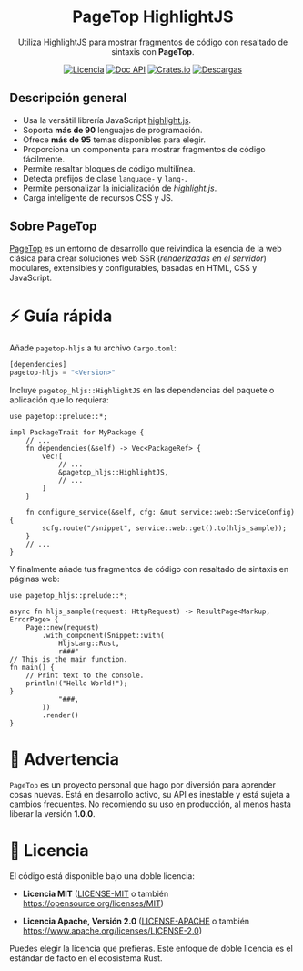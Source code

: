 <div align="center">

<h1>PageTop HighlightJS</h1>

<p>Utiliza HighlightJS para mostrar fragmentos de código con resaltado de sintaxis con <strong>PageTop</strong>.</p>

[![Licencia](https://img.shields.io/badge/license-MIT%2FApache-blue.svg?label=Licencia&style=for-the-badge)](#-license)
[![Doc API](https://img.shields.io/docsrs/pagetop-hljs?label=Doc%20API&style=for-the-badge&logo=Docs.rs)](https://docs.rs/pagetop-hljs)
[![Crates.io](https://img.shields.io/crates/v/pagetop-hljs.svg?style=for-the-badge&logo=ipfs)](https://crates.io/crates/pagetop-hljs)
[![Descargas](https://img.shields.io/crates/d/pagetop-hljs.svg?label=Descargas&style=for-the-badge&logo=transmission)](https://crates.io/crates/pagetop-hljs)

</div>

## Descripción general

  * Usa la versátil librería JavaScript [highlight.js](https://highlightjs.org/).
  * Soporta **más de 90** lenguajes de programación.
  * Ofrece **más de 95** temas disponibles para elegir.
  * Proporciona un componente para mostrar fragmentos de código fácilmente.
  * Permite resaltar bloques de código multilínea.
  * Detecta prefijos de clase `language-` y `lang-`.
  * Permite personalizar la inicialización de *highlight.js*.
  * Carga inteligente de recursos CSS y JS.

## Sobre PageTop

[PageTop](https://docs.rs/pagetop) es un entorno de desarrollo que reivindica la esencia de la web
clásica para crear soluciones web SSR (*renderizadas en el servidor*) modulares, extensibles y
configurables, basadas en HTML, CSS y JavaScript.


# ⚡️ Guía rápida

Añade `pagetop-hljs` a tu archivo `Cargo.toml`:

```rust
[dependencies]
pagetop-hljs = "<Version>"
```

Incluye `pagetop_hljs::HighlightJS` en las dependencias del paquete o aplicación que lo requiera:

```rust#ignore
use pagetop::prelude::*;

impl PackageTrait for MyPackage {
    // ...
    fn dependencies(&self) -> Vec<PackageRef> {
        vec![
            // ...
            &pagetop_hljs::HighlightJS,
            // ...
        ]
    }

    fn configure_service(&self, cfg: &mut service::web::ServiceConfig) {
        scfg.route("/snippet", service::web::get().to(hljs_sample));
    }
    // ...
}
```

Y finalmente añade tus fragmentos de código con resaltado de sintaxis en páginas web:

```rust#ignore
use pagetop_hljs::prelude::*;

async fn hljs_sample(request: HttpRequest) -> ResultPage<Markup, ErrorPage> {
    Page::new(request)
        .with_component(Snippet::with(
            HljsLang::Rust,
            r###"
// This is the main function.
fn main() {
    // Print text to the console.
    println!("Hello World!");
}
            "###,
        ))
        .render()
}
```


# 🚧 Advertencia

`PageTop` es un proyecto personal que hago por diversión para aprender cosas nuevas. Está en
desarrollo activo, su API es inestable y está sujeta a cambios frecuentes. No recomiendo su uso en
producción, al menos hasta liberar la versión **1.0.0**.


# 📜 Licencia

El código está disponible bajo una doble licencia:

  * **Licencia MIT**
    ([LICENSE-MIT](LICENSE-MIT) o también https://opensource.org/licenses/MIT)

  * **Licencia Apache, Versión 2.0**
    ([LICENSE-APACHE](LICENSE-APACHE) o también https://www.apache.org/licenses/LICENSE-2.0)

Puedes elegir la licencia que prefieras. Este enfoque de doble licencia es el estándar de facto en
el ecosistema Rust.
